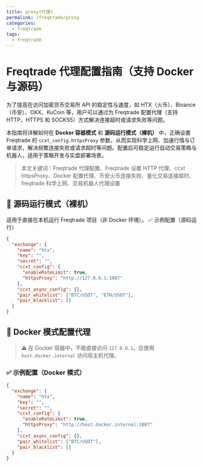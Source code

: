 ```yaml
---
title: proxy(代理)
permalink: /freqtrade/proxy
categories:
  - freqtrade
tags:
  - freqtrade
---
```

# Freqtrade 代理配置指南（支持 Docker 与源码）

为了提高在访问加密货币交易所 API 的稳定性与速度，如 HTX（火币）、Binance（币安）、OKX、KuCoin 等，用户可以通过为 Freqtrade 配置代理（支持 HTTP、HTTPS 和 SOCKS5）方式解决连接超时或请求失败等问题。

本指南将详解如何在 **Docker 容器模式** 和 **源码运行模式（裸机）** 中，正确设置 Freqtrade 的 `ccxt_config.httpsProxy` 参数，从而实现科学上网、加速行情与订单请求，解决频繁连接失败或请求超时等问题。配置后可稳定运行自动交易策略与机器人，适用于策略开发与实盘部署场景。

> 本文关键词：Freqtrade 代理配置、Freqtrade 设置 HTTP 代理、ccxt httpsProxy、Docker 配置代理、币安火币连接失败、量化交易连接超时、freqtrade 科学上网、交易机器人代理设置



## 🧪 源码运行模式（裸机）
适用于直接在本机运行 Freqtrade 项目（非 Docker 环境）。
✅ 示例配置（源码运行）
```json
{
  "exchange": {
    "name": "htx",
    "key": "",
    "secret": "",
    "ccxt_config": {
      "enableRateLimit": true,
      "httpsProxy": "http://127.0.0.1:1087"
    },
    "ccxt_async_config": {},
    "pair_whitelist": ["BTC/USDT", "ETH/USDT"],
    "pair_blacklist": []
  }
}
```



## 🐳 Docker 模式配置代理

> ⚠️ 在 Docker 容器中，不能直接访问 `127.0.0.1`。应使用 `host.docker.internal` 访问宿主机代理。

### ✅ 示例配置（Docker 模式）

```json
{
  "exchange": {
    "name": "htx",
    "key": "",
    "secret": "",
    "ccxt_config": {
      "enableRateLimit": true,
      "httpsProxy": "http://host.docker.internal:1087"
    },
    "ccxt_async_config": {},
    "pair_whitelist": ["BTC/USDT"],
    "pair_blacklist": []
  }
}
```

